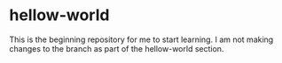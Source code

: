 # hellow-world
This is the beginning repository for me to start learning. 
I am not making changes to the branch as part of the hellow-world section.
